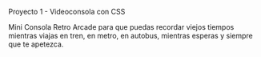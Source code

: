 Proyecto 1 - Videoconsola con CSS

Mini Consola Retro Arcade para que puedas recordar viejos tiempos mientras viajas en tren, en metro, en autobus, mientras esperas y siempre que te apetezca.